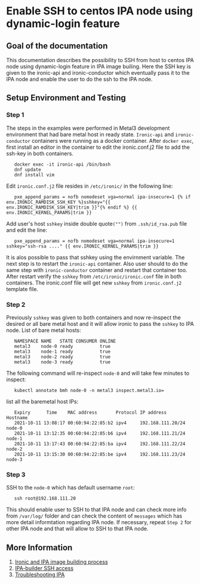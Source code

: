 # Enable SSH to centos IPA node using dynamic-login feature

## Goal of the documentation

This documentation describes the possibility to SSH from host to centos IPA node using dynamic-login feature in IPA image builing. Here the SSH key is given to the ironic-api and ironic-conductor which eventually pass it to the IPA node and enable the user to do the ssh to the IPA node.

## Setup Environment and Testing

### Step 1
The steps in the examples were performed in Metal3 development environment that had bare metal host in ready state. `Ironic-api` and `ironic-conductor` containers were running as a docker container. After `docker exec`, first install an editor in the container to edit the ironic.conf.j2 file to add the ssh-key in both containers.
       
       docker exec -it ironic-api /bin/bash
       dnf update
       dnf install vim

Edit `ironic.conf.j2` file resides in `/etc/ironic/` in the following line:

       pxe_append_params = nofb nomodeset vga=normal ipa-insecure=1 {% if env.IRONIC_RAMDISK_SSH_KEY %}sshkey="{{ env.IRONIC_RAMDISK_SSH_KEY|trim }}"{% endif %} {{ env.IRONIC_KERNEL_PARAMS|trim }}

Add user's host `sshkey` inside double quote`("")` from `.ssh/id_rsa.pub` file and edit the line:

       pxe_append_params = nofb nomodeset vga=normal ipa-insecure=1 sshkey="ssh-rsa ...." {{ env.IRONIC_KERNEL_PARAMS|trim }}

It is alos possible to pass that sshkey using the envirnment variable. The next step is to restart the `ironic-api` container. Also user should to do the same step with `ironic-conductor` container and restart that container too. After restart verify the `sshkey` from `/etc/ironic/ironic.conf` file in both containers. The ironic.conf file will get new `sshkey` from `ironic.conf.j2` template file.
        
### Step 2
Previously `sshkey` was given to both containers and now re-inspect the desired or all bare metal host and it will allow ironic to pass the `sshkey` to IPA node. 
List of bare metal hosts:
       
       NAMESPACE NAME   STATE CONSUMER ONLINE
       metal3    node-0 ready          true
       metal3    node-1 ready          true
       metal3    node-2 ready          true
       metal3    node-3 ready          true

The following command will re-inspect `node-0` and will take few minutes to inspect:
       
       kubectl annotate bmh node-0 -n metal3 inspect.metal3.io=

list all the baremetal host IPs:

       Expiry      Time    MAC address       Protocol IP address        Hostname 
       2021-10-11 13:08:17 00:60:94:22:85:b2 ipv4     192.168.111.20/24 node-0 
       2021-10-11 13:12:35 00:60:94:22:85:b6 ipv4     192.168.111.21/24 node-1 
       2021-10-11 13:17:43 00:60:94:22:85:ba ipv4     192.168.111.22/24 node-2 
       2021-10-11 13:15:30 00:60:94:22:85:be ipv4     192.168.111.23/24 node-3

### Step 3
SSH to the `node-0` which has default username `root`: 

       ssh root@192.168.111.20

This should enable user to SSH to that IPA node and can check more info from `/var/log/` folder and can check the content of `messages` which has more detail informtation regarding IPA node. If necessary, repeat `Step 2` for other IPA node and that will allow to SSH to that IPA node.

## More Information
1. [Ironic and IPA image building process](https://github.com/Nordix/metal3-dev-tools/blob/master/wow/ipa-ironic-build.md)
2. [IPA-builder SSH access](https://docs.openstack.org/ironic-python-agent-builder/latest/admin/dib.html#ssh-access)
3. [Troubleshooting IPA](https://docs.openstack.org/ironic-python-agent/latest/admin/troubleshooting.html)